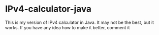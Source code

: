 # IPv4-calculator-java
This is my version of IPv4 calculator in Java. It may not be the best, but it works.
If you have any idea how to make it better, comment it
